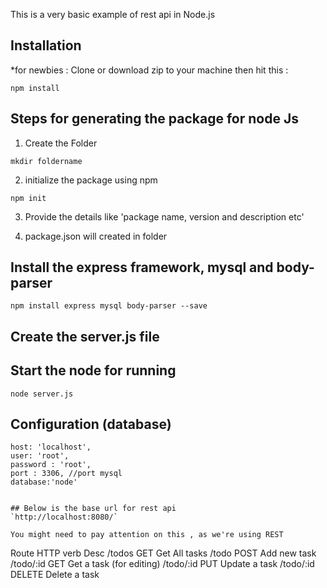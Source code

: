 This is a very basic example of rest api in Node.js 

## Installation

*for newbies : Clone or download zip to your machine then hit this :

`npm install`

## Steps for generating the package for node Js

1. Create the Folder 

`mkdir foldername`

2. initialize the package using npm

`npm init` 

3. Provide the details like 'package name, version and description etc'

4. package.json will created in folder


## Install the express framework, mysql and body-parser

`npm install express mysql body-parser --save`

## Create the server.js file

## Start the node for running

`node server.js`


## Configuration (database)

`````
host: 'localhost',
user: 'root',
password : 'root',
port : 3306, //port mysql
database:'node'	


## Below is the base url for rest api
`http://localhost:8080/`

You might need to pay attention on this , as we're using REST 

``````
Route			HTTP verb	Desc
/todos			GET			Get	All tasks
/todo			POST		Add new task
/todo/:id		GET			Get a task (for editing)
/todo/:id		PUT			Update a task
/todo/:id		DELETE		Delete a task
